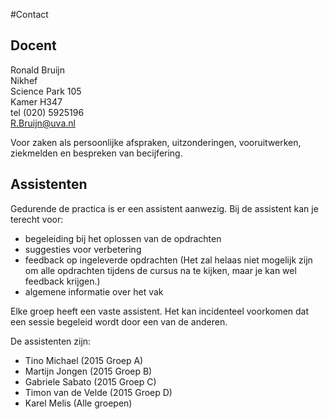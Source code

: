 #Contact

## Docent
Ronald Bruijn   
Nikhef  
Science Park 105   
Kamer H347  
tel (020) 5925196   
<R.Bruijn@uva.nl>  

Voor zaken als persoonlijke afspraken, uitzonderingen, vooruitwerken, ziekmelden en bespreken van becijfering.  

## Assistenten
Gedurende de practica is er een assistent aanwezig. Bij de 
assistent kan je terecht voor:

  * begeleiding bij het oplossen van de opdrachten
  * suggesties voor verbetering
  * feedback op ingeleverde opdrachten (Het zal helaas niet mogelijk zijn
om alle opdrachten tijdens de cursus na te kijken, maar je kan wel 
feedback krijgen.)
  * algemene informatie over het vak

Elke groep heeft een vaste assistent. Het kan incidenteel voorkomen dat een 
sessie begeleid wordt door een van de anderen.

De assistenten zijn: 

* Tino Michael (2015 Groep A)  
* Martijn Jongen (2015 Groep B) 
* Gabriele Sabato  (2015 Groep C) 
* Timon van de Velde (2015 Groep D) 
* Karel Melis (Alle groepen) 
